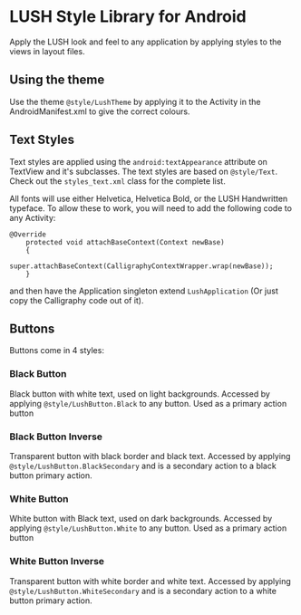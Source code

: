 # LUSH Style Library for Android
Apply the LUSH look and feel to any application by applying styles to the views in layout files.

## Using the theme
Use the theme `@style/LushTheme` by applying it to the Activity in the AndroidManifest.xml to give the correct colours.

## Text Styles
Text styles are applied using the `android:textAppearance` attribute on TextView and it's subclasses.
The text styles are based on `@style/Text`. Check out the `styles_text.xml` class for the complete list.

All fonts will use either Helvetica, Helvetica Bold, or the LUSH Handwritten typeface. To allow these to work,
you will need to add the following code to any Activity:

```
@Override
	protected void attachBaseContext(Context newBase)
	{
        super.attachBaseContext(CalligraphyContextWrapper.wrap(newBase));
	}
```

and then have the Application singleton extend `LushApplication` (Or just copy the Calligraphy code out of it).

## Buttons
Buttons come in 4 styles:

### Black Button
Black button with white text, used on light backgrounds. Accessed by applying `@style/LushButton.Black`
to any button. Used as a primary action button

### Black Button Inverse
Transparent button with black border and black text. Accessed by applying `@style/LushButton.BlackSecondary`
and is a secondary action to a black button primary action.

### White Button
White button with Black text, used on dark backgrounds. Accessed by applying `@style/LushButton.White`
to any button. Used as a primary action button

### White Button Inverse
Transparent button with white border and white text. Accessed by applying `@style/LushButton.WhiteSecondary`
and is a secondary action to a white button primary action.
